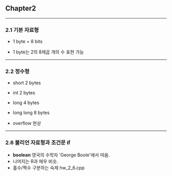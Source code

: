 ## Chapter2
------------

### 2.1 기본 자료형 

- 1 byte = 8 bits

- 1 byte는 2의 8제곱 개의 수 표현 가능

------------

### 2.2 정수형

- short 2 bytes
- int   2 bytes
- long  4 bytes
- long long 8 bytes

- overflow 현상

-------------

### 2.6 불리언 자료형과 조건문 if

- **boolean** 영국의 수학자 'George Boole'에서 따옴.
- 나머지는 R과 매우 비슷.
- 홀수/짝수 구분하는 숙제 hw_2_6.cpp

